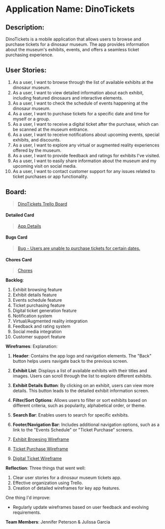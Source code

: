 # **Application Name**: DinoTickets

## **Description**: 

DinoTickets is a mobile application that allows users to browse and purchase tickets for a dinosaur museum. The app provides information about the museum's exhibits, events, and offers a seamless ticket purchasing experience.

## **User Stories**:

1. As a user, I want to browse through the list of available exhibits at the dinosaur museum.
2. As a user, I want to view detailed information about each exhibit, including featured dinosaurs and interactive elements.
3. As a user, I want to check the schedule of events happening at the dinosaur museum.
4. As a user, I want to purchase tickets for a specific date and time for myself or a group.
5. As a user, I want to receive a digital ticket after the purchase, which can be scanned at the museum entrance.
6. As a user, I want to receive notifications about upcoming events, special exhibits, and discounts.
7. As a user, I want to explore any virtual or augmented reality experiences offered by the museum.
8. As a user, I want to provide feedback and ratings for exhibits I've visited.
9. As a user, I want to easily share information about the museum and my upcoming visit on social media.
10. As a user, I want to contact customer support for any issues related to ticket purchases or app functionality.

## **Board**:

<blockquote class="trello-card"><a href="https://trello.com/invite/b/QBVJmvOB/ATTIdb9de19fdca442db35499334be2cbf45FFAA219E/dinosaur-ticket-board">DinoTickets Trello Board</a></blockquote>

#### Detailed Card
<blockquote class="trello-card"><a href="https:&#x2F;&#x2F;trello.com&#x2F;c&#x2F;632AyJJj">App Details</a></blockquote>

#### Bugs Card
<blockquote class="trello-card"><a href="https:&#x2F;&#x2F;trello.com&#x2F;c&#x2F;Hij5HfSP">Bug - Users are unable to purchase tickets for certain dates.</a></blockquote>

#### Chores Card
<blockquote class="trello-card"><a href="https:&#x2F;&#x2F;trello.com&#x2F;c&#x2F;L890OlR4">Chores</a></blockquote>

**Backlog**:
1. Exhibit browsing feature
2. Exhibit details feature
3. Events schedule feature
4. Ticket purchasing feature
5. Digital ticket generation feature
6. Notification system
7. Virtual/Augmented reality integration
8. Feedback and rating system
9. Social media integration
10. Customer support feature

**Wireframes**:
Explanation:

1. **Header**: Contains the app logo and navigation elements. The "Back" button helps users navigate back to the previous screen.

2. **Exhibit List**: Displays a list of available exhibits with their titles and images. Users can scroll through the list to explore different exhibits.

3. **Exhibit Details Button**: By clicking on an exhibit, users can view more details. This button leads to the detailed exhibit information screen.

4. **Filter/Sort Options**: Allows users to filter or sort exhibits based on different criteria, such as popularity, alphabetical order, or theme.

5. **Search Bar**: Enables users to search for specific exhibits.

6. **Footer/Navigation Bar**: Includes additional navigation options, such as a link to the "Events Schedule" or "Ticket Purchase" screens.

1. [Exhibit Browsing Wireframe]()
2. [Ticket Purchase Wireframe]()
3. [Digital Ticket Wireframe]()

**Reflection**:
Three things that went well:
1. Clear user stories for a dinosaur museum tickets app.
2. Effective organization using Trello.
3. Creation of detailed wireframes for key app features.

One thing I'd improve:
- Regularly update wireframes based on user feedback and evolving requirements.

**Team Members**: Jennifer Peterson & Julissa Garcia